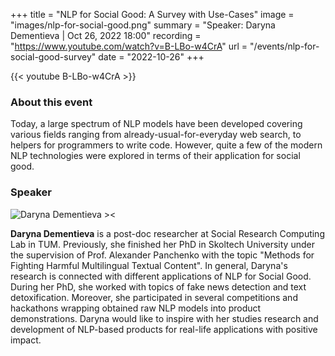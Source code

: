 +++
title = "NLP for Social Good: A Survey with Use-Cases"
image = "images/nlp-for-social-good.png"
summary = "Speaker: Daryna Dementieva | Oct 26, 2022 18:00"
recording = "https://www.youtube.com/watch?v=B-LBo-w4CrA"
url = "/events/nlp-for-social-good-survey"
date = "2022-10-26"
+++

<!--more-->

{{< youtube B-LBo-w4CrA >}}


### About this event

Today, a large spectrum of NLP models have been developed covering various fields ranging from already-usual-for-everyday web search, to helpers for programmers to write code. However, quite a few of the modern NLP technologies were explored in terms of their application for social good.

### Speaker

![Daryna Dementieva ><](/images/daryna-dementieva.png)

**Daryna Dementieva** is a post-doc researcher at Social Research Computing Lab in TUM. Previously, she finished her PhD in Skoltech University under the supervision of Prof. Alexander Panchenko with the topic "Methods for Fighting Harmful Multilingual Textual Content". In general, Daryna's research is connected with different applications of NLP for Social Good. During her PhD, she worked with topics of fake news detection and text detoxification. Moreover, she participated in several competitions and hackathons wrapping obtained raw NLP models into product demonstrations. Daryna would like to inspire with her studies research and development of NLP-based products for real-life applications with positive impact.